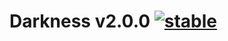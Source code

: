 
# Darkness v2.0.0 [![stable](http://badges.github.io/stability-badges/dist/stable.svg)](http://github.com/badges/stability-badges)
